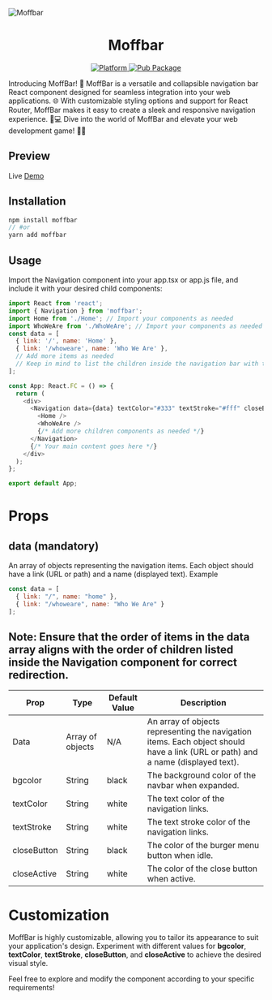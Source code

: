 
![Moffbar](https://github.com/KhaledMowafy/moffbar/assets/45627560/f3ad7691-1039-4047-b481-b137736a8086)


<h1 align="center">Moffbar</h1>
<p align="center">
<a href="https://react.dev/">
  <img src="https://img.shields.io/badge/Platform-React-blue?logo=react"
    alt="Platform" />
</a>
<a href="https://www.npmjs.com/package/moffbar">
  <img src="https://img.shields.io/badge/pub-4.0.3-blue"
    alt="Pub Package" />
</a>
</p>

<p>
Introducing MoffBar! 🚀 MoffBar is a versatile and collapsible navigation bar React component designed for seamless integration into your web applications. 🌐 With customizable styling options and support for React Router, MoffBar makes it easy to create a sleek and responsive navigation experience. 🎨💻 Dive into the world of MoffBar and elevate your web development game! 🚀🔗
</p>

## Preview

Live [Demo](https://codesandbox.io/p/devbox/moffbar-84trh6?embed=1&file=%2Fsrc%2FApp.tsx&layout=%257B%2522sidebarPanel%2522%253A%2522EXPLORER%2522%252C%2522rootPanelGroup%2522%253A%257B%2522direction%2522%253A%2522horizontal%2522%252C%2522contentType%2522%253A%2522UNKNOWN%2522%252C%2522type%2522%253A%2522PANEL_GROUP%2522%252C%2522id%2522%253A%2522ROOT_LAYOUT%2522%252C%2522panels%2522%253A%255B%257B%2522type%2522%253A%2522PANEL_GROUP%2522%252C%2522contentType%2522%253A%2522UNKNOWN%2522%252C%2522direction%2522%253A%2522vertical%2522%252C%2522id%2522%253A%2522clr0phm0l0007356hc2i5714k%2522%252C%2522sizes%2522%253A%255B70%252C30%255D%252C%2522panels%2522%253A%255B%257B%2522type%2522%253A%2522PANEL_GROUP%2522%252C%2522contentType%2522%253A%2522EDITOR%2522%252C%2522direction%2522%253A%2522horizontal%2522%252C%2522id%2522%253A%2522EDITOR%2522%252C%2522panels%2522%253A%255B%257B%2522type%2522%253A%2522PANEL%2522%252C%2522contentType%2522%253A%2522EDITOR%2522%252C%2522id%2522%253A%2522clr0phm0k0002356hn25b0gwx%2522%257D%255D%257D%252C%257B%2522type%2522%253A%2522PANEL_GROUP%2522%252C%2522contentType%2522%253A%2522SHELLS%2522%252C%2522direction%2522%253A%2522horizontal%2522%252C%2522id%2522%253A%2522SHELLS%2522%252C%2522panels%2522%253A%255B%257B%2522type%2522%253A%2522PANEL%2522%252C%2522contentType%2522%253A%2522SHELLS%2522%252C%2522id%2522%253A%2522clr0phm0k0004356hd5ayq4b3%2522%257D%252C%257B%2522type%2522%253A%2522PANEL%2522%252C%2522contentType%2522%253A%2522SHELLS%2522%252C%2522id%2522%253A%2522clr0ps9cv00a0356h3z6lh51n%2522%257D%255D%252C%2522sizes%2522%253A%255B50%252C50%255D%257D%255D%257D%252C%257B%2522type%2522%253A%2522PANEL_GROUP%2522%252C%2522contentType%2522%253A%2522DEVTOOLS%2522%252C%2522direction%2522%253A%2522vertical%2522%252C%2522id%2522%253A%2522DEVTOOLS%2522%252C%2522panels%2522%253A%255B%257B%2522type%2522%253A%2522PANEL%2522%252C%2522contentType%2522%253A%2522DEVTOOLS%2522%252C%2522id%2522%253A%2522clr0phm0k0006356homvhgnyk%2522%257D%255D%252C%2522sizes%2522%253A%255B100%255D%257D%255D%252C%2522sizes%2522%253A%255B50%252C50%255D%257D%252C%2522tabbedPanels%2522%253A%257B%2522clr0phm0k0002356hn25b0gwx%2522%253A%257B%2522tabs%2522%253A%255B%257B%2522id%2522%253A%2522clr0phm0j0001356hwqolf81i%2522%252C%2522mode%2522%253A%2522permanent%2522%252C%2522type%2522%253A%2522FILE%2522%252C%2522filepath%2522%253A%2522%252FREADME.md%2522%252C%2522state%2522%253A%2522IDLE%2522%257D%252C%257B%2522id%2522%253A%2522clr0qyofa0002356i3oi9x93w%2522%252C%2522mode%2522%253A%2522permanent%2522%252C%2522type%2522%253A%2522FILE%2522%252C%2522filepath%2522%253A%2522%252Fsrc%252FApp.tsx%2522%252C%2522state%2522%253A%2522IDLE%2522%257D%255D%252C%2522id%2522%253A%2522clr0phm0k0002356hn25b0gwx%2522%252C%2522activeTabId%2522%253A%2522clr0qyofa0002356i3oi9x93w%2522%257D%252C%2522clr0phm0k0006356homvhgnyk%2522%253A%257B%2522tabs%2522%253A%255B%257B%2522id%2522%253A%2522clr0phm0k0005356hrqzafvuo%2522%252C%2522mode%2522%253A%2522permanent%2522%252C%2522type%2522%253A%2522TASK_PORT%2522%252C%2522taskId%2522%253A%2522dev%2522%252C%2522port%2522%253A5173%252C%2522path%2522%253A%2522%252F%2522%257D%255D%252C%2522id%2522%253A%2522clr0phm0k0006356homvhgnyk%2522%252C%2522activeTabId%2522%253A%2522clr0phm0k0005356hrqzafvuo%2522%257D%252C%2522clr0phm0k0004356hd5ayq4b3%2522%253A%257B%2522tabs%2522%253A%255B%257B%2522id%2522%253A%2522clr0phm0k0003356hj9fl8dvo%2522%252C%2522mode%2522%253A%2522permanent%2522%252C%2522type%2522%253A%2522TASK_LOG%2522%252C%2522taskId%2522%253A%2522dev%2522%257D%255D%252C%2522id%2522%253A%2522clr0phm0k0004356hd5ayq4b3%2522%252C%2522activeTabId%2522%253A%2522clr0phm0k0003356hj9fl8dvo%2522%257D%252C%2522clr0ps9cv00a0356h3z6lh51n%2522%253A%257B%2522tabs%2522%253A%255B%257B%2522id%2522%253A%2522clr0ps3ip009v356htn77gxa6%2522%252C%2522mode%2522%253A%2522permanent%2522%252C%2522type%2522%253A%2522TERMINAL%2522%252C%2522shellId%2522%253A%2522clr0ps9ih00l8ecip5odtfx9p%2522%257D%255D%252C%2522id%2522%253A%2522clr0ps9cv00a0356h3z6lh51n%2522%252C%2522activeTabId%2522%253A%2522clr0ps3ip009v356htn77gxa6%2522%257D%257D%252C%2522showDevtools%2522%253Atrue%252C%2522showShells%2522%253Atrue%252C%2522showSidebar%2522%253Atrue%252C%2522sidebarPanelSize%2522%253A15%257D)


## Installation
```js
npm install moffbar
// #or
yarn add moffbar
```

## Usage

Import the Navigation component into your app.tsx or app.js file, and include it with your desired child components:

```js
import React from 'react';
import { Navigation } from 'moffbar';
import Home from './Home'; // Import your components as needed
import WhoWeAre from './WhoWeAre'; // Import your components as needed
const data = [
  { link: '/', name: 'Home' },
  { link: '/whoweare', name: 'Who We Are' },
  // Add more items as needed
  // Keep in mind to list the children inside the navigation bar with the same order you used in the data array
];

const App: React.FC = () => {
  return (
    <div>
      <Navigation data={data} textColor="#333" textStroke="#fff" closeButton="#ccc" closeActive="#999">
        <Home />
        <WhoWeAre />
        {/* Add more children components as needed */}
      </Navigation>
      {/* Your main content goes here */}
    </div>
  );
};

export default App;

```

# Props

## data (mandatory)

An array of objects representing the navigation items. Each object should have a link (URL or path) and a name (displayed text). Example

```js
const data = [
  { link: "/", name: "home" },
  { link: "/whoweare", name: "Who We Are" }
];
```
## Note: Ensure that the order of items in the data array aligns with the order of children listed inside the Navigation component for correct redirection.

Prop          | Type              | Default Value | Description                                                                                                                    |
--------------| --------------    |---------------|--------------------------------------------------------------------------------------------------------------------------------|
Data          | Array of objects  | N/A           |An array of objects representing the navigation items. Each object should have a link (URL or path) and a name (displayed text).
bgcolor       | String            | black         |The background color of the navbar when expanded.
textColor     | String            | white         |The text color of the navigation links.
textStroke    | String            | white         |The text stroke color of the navigation links.
closeButton   | String            | black         |The color of the burger menu button when idle.
closeActive   | String            | white         |The color of the close button when active.

# Customization

MoffBar is highly customizable, allowing you to tailor its appearance to suit your application's design. Experiment with different values for **bgcolor**, **textColor**, **textStroke**, **closeButton**, and **closeActive** to achieve the desired visual style.

Feel free to explore and modify the component according to your specific requirements!